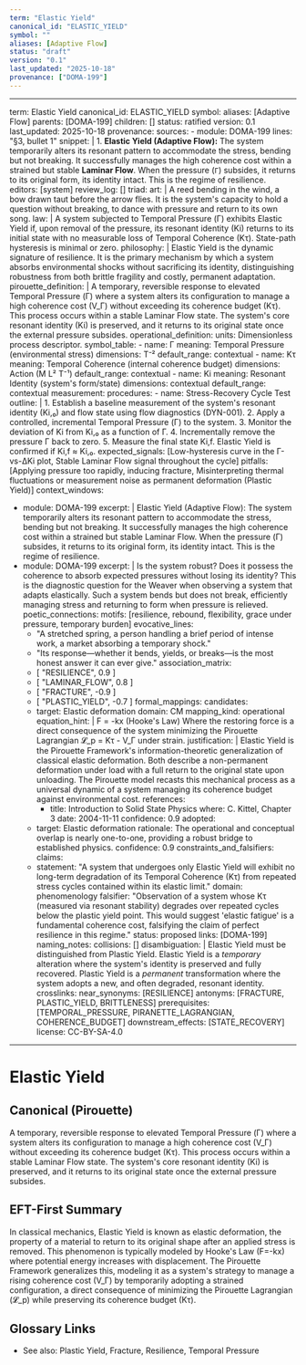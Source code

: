 ```yaml
---
term: "Elastic Yield"
canonical_id: "ELASTIC_YIELD"
symbol: ""
aliases: [Adaptive Flow]
status: "draft"
version: "0.1"
last_updated: "2025-10-18"
provenance: ["DOMA-199"]
---
```


---
term: Elastic Yield
canonical_id: ELASTIC_YIELD
symbol:
aliases: [Adaptive Flow]
parents: [DOMA-199]
children: []
status: ratified
version: 0.1
last_updated: 2025-10-18
provenance:
  sources:
    - module: DOMA-199
      lines: "§3, bullet 1"
      snippet: |
        1. **Elastic Yield (Adaptive Flow):** The system temporarily alters its resonant pattern to accommodate the stress, bending but not breaking. It successfully manages the high coherence cost within a strained but stable **Laminar Flow**. When the pressure (`Γ`) subsides, it returns to its original form, its identity intact. This is the regime of resilience.
  editors: [system]
  review_log: []
triad:
  art: |
    A reed bending in the wind, a bow drawn taut before the arrow flies. It is the system's capacity to hold a question without breaking, to dance with pressure and return to its own song.
  law: |
    A system subjected to Temporal Pressure (Γ) exhibits Elastic Yield if, upon removal of the pressure, its resonant identity (Ki) returns to its initial state with no measurable loss of Temporal Coherence (Kτ). State-path hysteresis is minimal or zero.
  philosophy: |
    Elastic Yield is the dynamic signature of resilience. It is the primary mechanism by which a system absorbs environmental shocks without sacrificing its identity, distinguishing robustness from both brittle fragility and costly, permanent adaptation.
pirouette_definition: |
  A temporary, reversible response to elevated Temporal Pressure (Γ) where a system alters its configuration to manage a high coherence cost (V_Γ) without exceeding its coherence budget (Kτ). This process occurs within a stable Laminar Flow state. The system's core resonant identity (Ki) is preserved, and it returns to its original state once the external pressure subsides.
operational_definition:
  units: Dimensionless process descriptor.
  symbol_table:
    - name: Γ
      meaning: Temporal Pressure (environmental stress)
      dimensions: T⁻²
      default_range: contextual
    - name: Kτ
      meaning: Temporal Coherence (internal coherence budget)
      dimensions: Action (M L² T⁻¹)
      default_range: contextual
    - name: Ki
      meaning: Resonant Identity (system's form/state)
      dimensions: contextual
      default_range: contextual
  measurement:
    procedures:
      - name: Stress-Recovery Cycle Test
        outline: |
          1. Establish a baseline measurement of the system's resonant identity (Ki,₀) and flow state using flow diagnostics (DYN-001).
          2. Apply a controlled, incremental Temporal Pressure (Γ) to the system.
          3. Monitor the deviation of Ki from Ki,₀ as a function of Γ.
          4. Incrementally remove the pressure Γ back to zero.
          5. Measure the final state Ki,f. Elastic Yield is confirmed if Ki,f ≈ Ki,₀.
        expected_signals: [Low-hysteresis curve in the Γ-vs-ΔKi plot, Stable Laminar Flow signal throughout the cycle]
        pitfalls: [Applying pressure too rapidly, inducing fracture, Misinterpreting thermal fluctuations or measurement noise as permanent deformation (Plastic Yield)]
context_windows:
  - module: DOMA-199
    excerpt: |
      Elastic Yield (Adaptive Flow): The system temporarily alters its resonant pattern to accommodate the stress, bending but not breaking. It successfully manages the high coherence cost within a strained but stable Laminar Flow. When the pressure (Γ) subsides, it returns to its original form, its identity intact. This is the regime of resilience.
  - module: DOMA-199
    excerpt: |
      Is the system robust? Does it possess the coherence to absorb expected pressures without losing its identity? This is the diagnostic question for the Weaver when observing a system that adapts elastically. Such a system bends but does not break, efficiently managing stress and returning to form when pressure is relieved.
poetic_connections:
  motifs: [resilience, rebound, flexibility, grace under pressure, temporary burden]
  evocative_lines:
    - "A stretched spring, a person handling a brief period of intense work, a market absorbing a temporary shock."
    - "Its response—whether it bends, yields, or breaks—is the most honest answer it can ever give."
  association_matrix:
    - [ "RESILIENCE", 0.9 ]
    - [ "LAMINAR_FLOW", 0.8 ]
    - [ "FRACTURE", -0.9 ]
    - [ "PLASTIC_YIELD", -0.7 ]
formal_mappings:
  candidates:
    - target: Elastic deformation
      domain: CM
      mapping_kind: operational
      equation_hint: |
        F = -kx  (Hooke's Law)
        Where the restoring force is a direct consequence of the system minimizing the Pirouette Lagrangian 𝓛_p = Kτ - V_Γ under strain.
      justification: |
        Elastic Yield is the Pirouette Framework's information-theoretic generalization of classical elastic deformation. Both describe a non-permanent deformation under load with a full return to the original state upon unloading. The Pirouette model recasts this mechanical process as a universal dynamic of a system managing its coherence budget against environmental cost.
      references:
        - title: Introduction to Solid State Physics
          where: C. Kittel, Chapter 3
          date: 2004-11-11
      confidence: 0.9
  adopted:
    - target: Elastic deformation
      rationale: The operational and conceptual overlap is nearly one-to-one, providing a robust bridge to established physics.
      confidence: 0.9
constraints_and_falsifiers:
  claims:
    - statement: "A system that undergoes only Elastic Yield will exhibit no long-term degradation of its Temporal Coherence (Kτ) from repeated stress cycles contained within its elastic limit."
      domain: phenomenology
      falsifier: "Observation of a system whose Kτ (measured via resonant stability) degrades over repeated cycles below the plastic yield point. This would suggest 'elastic fatigue' is a fundamental coherence cost, falsifying the claim of perfect resilience in this regime."
      status: proposed
      links: [DOMA-199]
naming_notes:
  collisions: []
  disambiguation: |
    Elastic Yield must be distinguished from Plastic Yield. Elastic Yield is a *temporary* alteration where the system's identity is preserved and fully recovered. Plastic Yield is a *permanent* transformation where the system adopts a new, and often degraded, resonant identity.
crosslinks:
  near_synonyms: [RESILIENCE]
  antonyms: [FRACTURE, PLASTIC_YIELD, BRITTLENESS]
  prerequisites: [TEMPORAL_PRESSURE, PIRANETTE_LAGRANGIAN, COHERENCE_BUDGET]
  downstream_effects: [STATE_RECOVERY]
license: CC-BY-SA-4.0
---

# Elastic Yield

## Canonical (Pirouette)
A temporary, reversible response to elevated Temporal Pressure (Γ) where a system alters its configuration to manage a high coherence cost (V_Γ) without exceeding its coherence budget (Kτ). This process occurs within a stable Laminar Flow state. The system's core resonant identity (Ki) is preserved, and it returns to its original state once the external pressure subsides.

## EFT-First Summary
In classical mechanics, Elastic Yield is known as elastic deformation, the property of a material to return to its original shape after an applied stress is removed. This phenomenon is typically modeled by Hooke's Law (F=-kx) where potential energy increases with displacement. The Pirouette Framework generalizes this, modeling it as a system's strategy to manage a rising coherence cost (V_Γ) by temporarily adopting a strained configuration, a direct consequence of minimizing the Pirouette Lagrangian (𝓛_p) while preserving its coherence budget (Kτ).

## Glossary Links
- See also: Plastic Yield, Fracture, Resilience, Temporal Pressure